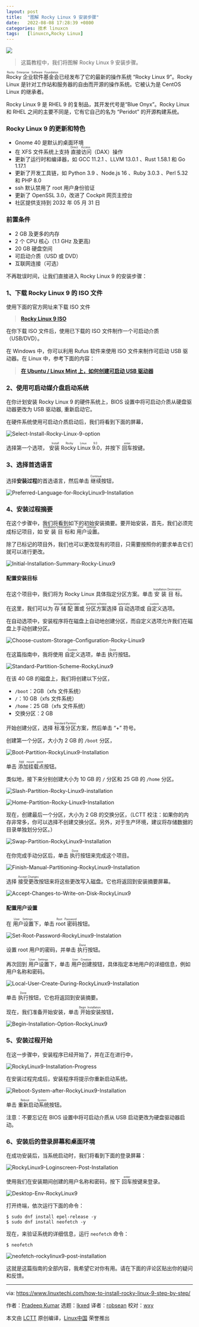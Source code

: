 ```yaml
---
layout: post
title:	"图解 Rocky Linux 9 安装步骤"
date:	2022-08-08 17:28:39 +0800 
categories:	技术 linuxcn 
tags:	[linuxcn,Rocky Linux]
---
```



![](/Asserts/Images/album/202208/08/172822s7zwhj7wuzzjfm25.jpg)



> 
> 这篇教程中，我们将图解 Rocky Linux 9 安装步骤。
> 
> 
> 


<ruby> Rocky 企业软件基金会 <rt>  Rocky Enterprise Software Foundation </rt></ruby> 已经发布了它的最新的操作系统 “Rocky Linux 9”。Rocky Linux 是针对工作站和服务器的自由而开源的操作系统。它被认为是 CentOS Linux 的继承者。


Rocky Linux 9 是 RHEL 9 的复制品，其开发代号是“Blue Onyx”。Rocky Linux 和 RHEL 之间的主要不同是，它有它自己的名为 “Peridot” 的开源构建系统。


### Rocky Linux 9 的更新和特色


* Gnome 40 是默认的桌面环境
* 在 XFS 文件系统上支持<ruby> 直接访问 <rt>  Direct Access </rt></ruby>（DAX）操作
* 更新了运行时和编译器，如 GCC 11.2.1 、LLVM 13.0.1 、Rust 1.58.1 和 Go 1.17.1
* 更新了开发工具链，如 Python 3.9 、Node.js 16 、Ruby 3.0.3 、Perl 5.32 和 PHP 8.0
* ssh 默认禁用了 root 用户身份验证
* 更新了 OpenSSL 3.0，改进了 Cockpit 网页主控台
* 社区提供支持到 2032 年 05 月 31 日


### 前置条件


* 2 GB 及更多的内存
* 2 个 CPU 核心（1.1 GHz 及更高)
* 20 GB 硬盘空间
* 可启动介质（USD 或 DVD）
* 互联网连接（可选）


不再耽误时间，让我们直接进入 Rocky Linux 9 的安装步骤：


### 1、下载 Rocky Linux 9 的 ISO 文件


使用下面的官方网址来下载 ISO 文件



> 
> **[Rocky Linux 9 ISO](https://rockylinux.org/download)**
> 
> 
> 


在你下载 ISO 文件后，使用已下载的 ISO 文件制作一个可启动介质（USB/DVD）。


在 Windows 中，你可以利用 Rufus 软件来使用 ISO 文件来制作可启动 USB 驱动器。在 Linux 中，参考下面的内容：



> 
> **[在 Ubuntu / Linux Mint 上，如何创建可启动 USB 驱动器](https://www.linuxtechi.com/create-bootable-usb-disk-dvd-ubuntu-linux-mint/)**
> 
> 
> 


### 2、使用可启动媒介盘启动系统


在你计划安装 Rocky Linux 9 的硬件系统上，BIOS 设置中将可启动介质从硬盘驱动器更改为 USB 驱动器, 重新启动它。


在硬件系统使用可启动介质启动后，我们将看到下面的屏幕，


![Select-Install-Rocky-Linux-9-option](/Asserts/Images/album/202208/08/172839fhch4rst62zc8enc.png)


选择第一个选项， <ruby> 安装 Rocky Linux 9.0 <rt>  Install Rocky Linux 9.0 </rt></ruby> ，并按下 <ruby> 回车 <rt>  enter </rt></ruby> 按键。


### 3、选择首选语言


选择**安装过程**的首选语言，然后单击 <ruby> 继续 <rt>  Continue </rt></ruby> 按钮，


![Preferred-Language-for-RockyLinux9-Installation](/Asserts/Images/album/202208/08/172839i4hidbcjwhh1dghw.png)


### 4、安装过程摘要


在这个步骤中，我们将看到如下的初始安装摘要。要开始安装，首先，我们必须完成标记项目，如 <ruby> 安装目标 <rt>  Installation Destination </rt></ruby> 和 <ruby> 用户设置 <rt>  User settings </rt></ruby>。


除了已标记的项目外，我们也可以更改现有的项目，只需要按照你的要求单击它们就可以进行更改。


![Initial-Installation-Summary-Rocky-Linux9](/Asserts/Images/album/202208/08/172839ssrqpxm1kvxx30vs.png)


#### 配置安装目标


在这个项目中，我们将为 Rocky Linux 具体指定分区方案。单击 <ruby> 安装目标 <rt>  Installation Destination </rt></ruby>。


在这里，我们可以为 <ruby> 存储配置 <rt>  storage configuration </rt></ruby> 或 <ruby> 分区方案 <rt>  partition scheme </rt></ruby> 选择 <ruby> 自动 <rt>  automatic </rt></ruby> 选项或 <ruby> 自定义 <rt>  custom </rt></ruby> 选项。


在自动选项中，安装程序将在磁盘上自动地创建分区，而自定义选项允许我们在磁盘上手动创建分区。


![Choose-custom-Storage-Configuration-Rocky-Linux9](/Asserts/Images/album/202208/08/172839rsyw9ewvk66rwysw.png)


在这篇指南中，我将使用 <ruby> 自定义 <rt>  Custom </rt></ruby> 选项，单击 <ruby> 执行 <rt>  Done </rt></ruby> 按钮。


![Standard-Partition-Scheme-RockyLinux9](/Asserts/Images/album/202208/08/172840eyc4pjxcvixdoocx.png)


在该 40 GB 的磁盘上，我们将创建以下分区，


* `/boot`：2GB（xfs 文件系统）
* `/`：10 GB（xfs 文件系统）
* `/home`：25 GB（xfs 文件系统）
* 交换分区：2 GB


开始创建分区，选择 <ruby> 标准分区 <rt>  Standard Partition </rt> 方案，然后单击 “+” 符号。</ruby>


创建第一个分区，大小为 2 GB 的 `/boot` 分区，


![Boot-Partition-RockyLinux9-Installation](/Asserts/Images/album/202208/08/172840h6hcason19h9cnnc.png)


单击 <ruby> 添加挂载点 <rt>  Add mount point </rt></ruby> 按钮。


类似地，接下来分别创建大小为 10 GB 的 `/` 分区和 25 GB 的 `/home` 分区。


![Slash-Partition-Rocky-Linux9-installation](/Asserts/Images/album/202208/08/172840er1rfbyvywvff1bj.png)


![Home-Partition-Rocky-Linux9-Installation](/Asserts/Images/album/202208/08/172840lgzfm8v8mjjqro5a.png)


现在，创建最后一个分区，大小为 2 GB 的交换分区，（LCTT 校注：如果你的内存非常多，你可以选择不创建交换分区。另外，对于生产环境，建议将存储数据的目录单独划分分区。）


![Swap-Partition-RockyLinux9-Installation](/Asserts/Images/album/202208/08/172840n19mci1fgogccgoa.png)


在你完成手动分区后，单击 <ruby> 执行 <rt>  Done </rt></ruby> 按钮来完成这个项目。


![Finish-Manual-Partitioning-RockyLinux9-Installation](/Asserts/Images/album/202208/08/172841evelv67elj3jl638.png)


选择 <ruby> 接受更改 <rt>  Accept Changes </rt></ruby> 按钮来将这些更改写入磁盘。它也将返回到安装摘要屏幕。


![Accept-Changes-to-Write-on-Disk-RockyLinux9](/Asserts/Images/album/202208/08/172841varij7xq0jpqxpso.png)


#### 配置用户设置


在 <ruby> 用户设置 <rt>  User Settings </rt></ruby> 下，单击 <ruby> root 密码 <rt>  Root Password </rt></ruby> 按钮。


![Set-Root-Password-RockyLinux9-Instalation](/Asserts/Images/album/202208/08/172841n5pi5ouwpw5ww38p.png)


设置 root 用户的密码，并单击 <ruby> 执行 <rt>  Done </rt></ruby> 按钮。


再次回到 <ruby> 用户设置 <rt>  User Settings </rt></ruby> 下，单击 <ruby> 用户创建 <rt>  User Creation </rt></ruby> 按钮，具体指定本地用户的详细信息，例如用户名称和密码。


![Local-User-Create-During-RockyLinux9-Installation](/Asserts/Images/album/202208/08/172841fsm5z5wwqcqlwyl3.png)


单击 <ruby> 执行 <rt>  Done </rt></ruby> 按钮，它也将返回到安装摘要。


现在，我们准备开始安装，单击<ruby> 开始安装 <rt>  Begin Installation </rt></ruby> 按钮，


![Begin-Installation-Option-RockyLinux9](/Asserts/Images/album/202208/08/172841fbi2tfzt72zt6tgf.png)


### 5、安装过程开始


在这一步骤中，安装程序已经开始了，并在正在进行中，


![RockyLinux9-Installation-Progress](/Asserts/Images/album/202208/08/172841sgbgsvws8v5gvvbs.png)


在安装过程完成后，安装程序将提示你重新启动系统。


![Reboot-System-after-RockyLinux9-Installation](/Asserts/Images/album/202208/08/172841h63843z6u2hq787y.png)


单击 <ruby> 重新启动系统 <rt>  Reboot System </rt></ruby> 按钮。


注意：不要忘记在 BIOS 设置中将可启动介质从 USB 启动更改为硬盘驱动器启动。


### 6、安装后的登录屏幕和桌面环境


在成功安装后，当系统启动时，我们将看到下面的登录屏幕：


![RockyLinux9-Loginscreen-Post-Installation](/Asserts/Images/album/202208/08/172842yucc5kcj2ccckhuc.png)


使用我们在安装期间创建的用户名称和密码，按下 <ruby> 回车 <rt>  enter </rt></ruby> 按键来登录。


![Desktop-Env-RockyLinux9](/Asserts/Images/album/202208/08/172842zjsqlsiq6eq9lh1c.png)


打开终端，依次运行下面的命令：



```
$ sudo dnf install epel-release -y
$ sudo dnf install neofetch -y

```

现在，来验证系统的详细信息，运行 `neofetch` 命令：



```
$ neofetch

```

![neofetch-rockylinux9-post-installation](/Asserts/Images/album/202208/08/172842cffnbqzknfkvddig.png)


这就是这篇指南的全部内容，我希望它对你有用。请在下面的评论区贴出你的疑问和反馈。




---


via: <https://www.linuxtechi.com/how-to-install-rocky-linux-9-step-by-step/>


作者：[Pradeep Kumar](https://www.linuxtechi.com/author/pradeep/) 选题：[lkxed](https://github.com/lkxed) 译者：[robsean](https://github.com/robsean) 校对：[wxy](https://github.com/wxy)


本文由 [LCTT](https://github.com/LCTT/TranslateProject) 原创编译，[Linux中国](https://linux.cn/) 荣誉推出
